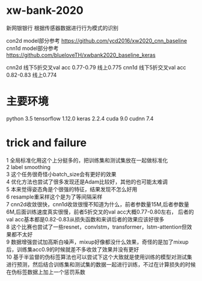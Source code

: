 # xw-bank-2020
新网银银行 根据传感器数据进行行为模式的识别

con2d model部分参考 https://github.com/ycd2016/xw2020_cnn_baseline
cnn1d model部分参考 https://github.com/blueloveTH/xwbank2020_baseline_keras

cnn2d 线下5折交叉val acc 0.77-0.79 线上0.775
cnn1d 线下5折交叉val acc 0.82-0.83 线上0.774

# 主要环境
python 3.5
tensorflow 1.12.0
keras 2.2.4
cuda 9.0
cudnn 7.4


# trick and failure

1 全局标准化用这个上分挺多的，把训练集和测试集放在一起做标准化<br>
2 label smoothing<br>
3 这个任务很奇怪小batch_size会有更好的效果<br>
4 优化方法也尝试了很多发现还是Adam比较好，其他的也可能太难调<br>
5 本来觉得姿态角是个很强的特征，结果发现不怎么好用<br>
6 resample重采样这个是为了等间隔采样<br>
7 cnn2d收敛很快，cnn1d收敛很慢不知道为什么，前者参数量15M,后者参数量6M,后面训练速度真实很慢，前者5折交叉的val acc大概0.77-0.80左右，
  后者的val acc基本都是0.82-0.83从损失函数和来讲后者的效果应该好很多<br>
8 这个比赛也尝试了一些resnet，convlstm，transformer，lstm-attention但效果都不太好<br>
9 数据增强尝试加高斯白噪声，mixup好像都没什么效果，奇怪的是加了mixup后，训练集acc0.9的时候就差不多收敛了效果并没有更好<br>
10 基于半监督的伪标签算法也可以尝试下这个大致就是使用训练的模型对测试集进行预测，然后结合训练集和测试集的数据一起进行训练，不过在计算损失的时候在伪标签数据上加上一个惩罚系数<br>
